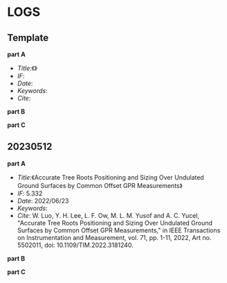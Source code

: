 # LOGS

## Template
**part A**
- *Title*:《》
- *IF*:
- *Date*:
- *Keywords*:
- *Cite*:

**part B**

**part C**


## 20230512
**part A**
- *Title*:《Accurate Tree Roots Positioning and Sizing Over
Undulated Ground Surfaces by Common
Offset GPR Measurements》
- *IF*: 5.332
- *Date*: 2022/06/23
- *Keywords*: 
- *Cite*: W. Luo, Y. H. Lee, L. F. Ow, M. L. M. Yusof and A. C. Yucel, "Accurate Tree Roots Positioning and Sizing Over Undulated Ground Surfaces by Common Offset GPR Measurements," in IEEE Transactions on Instrumentation and Measurement, vol. 71, pp. 1-11, 2022, Art no. 5502011, doi: 10.1109/TIM.2022.3181240.

**part B**

**part C**
